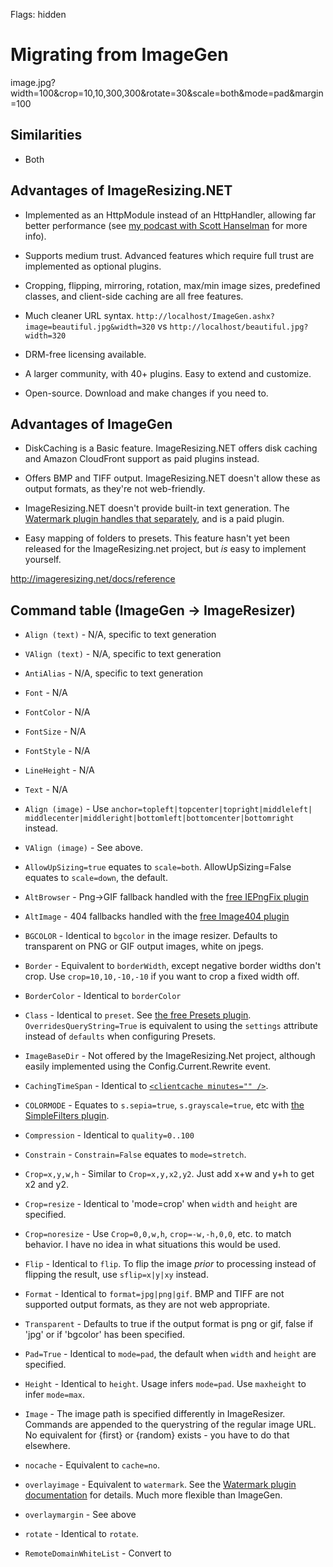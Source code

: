 Flags: hidden

# Migrating from ImageGen


image.jpg?width=100&crop=10,10,300,300&rotate=30&scale=both&mode=pad&margin=100

## Similarities

* Both 

## Advantages of ImageResizing.NET

* Implemented as an HttpModule instead of an HttpHandler, allowing far better performance (see [my podcast with Scott Hanselman](http://hanselminutes.com/313/deep-inside-image-resizing-and-scaling-with-aspnet-and-iis-with-imageresizingnet-author-na) for more info).

* Supports medium trust. Advanced features which require full trust are implemented as optional plugins.

* Cropping, flipping, mirroring, rotation, max/min image sizes, predefined classes, and client-side caching are all free features.

* Much cleaner URL syntax. `http://localhost/ImageGen.ashx?image=beautiful.jpg&width=320` vs `http://localhost/beautiful.jpg?width=320`

* DRM-free licensing available.

* A larger community, with 40+ plugins. Easy to extend and customize. 

* Open-source. Download and make changes if you need to.

## Advantages of ImageGen

* DiskCaching is a Basic feature. ImageResizing.NET offers disk caching and Amazon CloudFront support as paid plugins instead.

* Offers BMP and TIFF output. ImageResizing.NET doesn't allow these as output formats, as they're not web-friendly. 

* ImageResizing.NET doesn't provide built-in text generation. The [Watermark plugin handles that separately](/plugins/watermark), and is a paid plugin.

* Easy mapping of folders to presets. This feature hasn't yet been released for the ImageResizing.net project, but *is* easy to implement yourself. 



http://imageresizing.net/docs/reference

## Command table (ImageGen -> ImageResizer)

* `Align (text)` - N/A, specific to text generation
* `VAlign (text)` - N/A, specific to text generation
* `AntiAlias` - N/A, specific to text generation
* `Font` - N/A
* `FontColor` - N/A
* `FontSize` - N/A
* `FontStyle` - N/A
* `LineHeight` - N/A
* `Text` - N/A

* `Align (image)` - Use `anchor=topleft|topcenter|topright|middleleft| middlecenter|middleright|bottomleft|bottomcenter|bottomright` instead.
* `VAlign (image)` - See above.
* `AllowUpSizing=true` equates to `scale=both`. AllowUpSizing=False equates to `scale=down`, the default. 
* `AltBrowser` - Png->GIF fallback handled with the [free IEPngFix plugin](/plugins/iepngfix)
* `AltImage` - 404 fallbacks handled with the [free Image404 plugin](/plugins/image404)
* `BGCOLOR` - Identical to `bgcolor` in the image resizer. Defaults to transparent on PNG or GIF output images, white on jpegs. 
* `Border` - Equivalent to `borderWidth`, except negative border widths don't crop. Use `crop=10,10,-10,-10` if you want to crop a fixed width off.
* `BorderColor` - Identical to `borderColor`
* `Class` - Identical to `preset`. See [the free Presets plugin](/plugins/presets). `OverridesQueryString=True` is equivalent to using the `settings` attribute instead of `defaults` when configuring Presets. 

* `ImageBaseDir` - Not offered by the ImageResizing.Net project, although easily implemented using the Config.Current.Rewrite event.
* `CachingTimeSpan` - Identical to [`<clientcache minutes="" />`](http://imageresizing.net/plugins/clientcache).
* `COLORMODE` - Equates to `s.sepia=true`, `s.grayscale=true`, etc with [the SimpleFilters plugin](http://imageresizing.net/plugins/simplefilters).
* `Compression` - Identical to `quality=0..100`
* `Constrain` - `Constrain=False` equates to `mode=stretch`. 
* `Crop=x,y,w,h` - Similar to `Crop=x,y,x2,y2`. Just add x+w and y+h to get x2 and y2.
* `Crop=resize` - Identical to 'mode=crop' when `width` and `height` are specified. 
* `Crop=noresize` - Use `Crop=0,0,w,h`, `crop=-w,-h,0,0`, etc. to match behavior. I have no idea in what situations this would be used.
* `Flip` - Identical to `flip`. To flip the image *prior* to processing instead of flipping the result, use `sflip=x|y|xy` instead.
* `Format` - Identical to `format=jpg|png|gif`. BMP and TIFF are not supported output formats, as they are not web appropriate.
* `Transparent` - Defaults to true if the output format is png or gif, false if 'jpg' or if 'bgcolor' has been specified.
* `Pad=True` - Identical to `mode=pad`, the default when `width` and `height` are specified. 
* `Height` - Identical to `height`. Usage infers `mode=pad`. Use `maxheight` to infer `mode=max`.
* `Image` - The image path is specified differently in ImageResizer. Commands are appended to the querystring of the regular image URL. No equivalent for {first} or {random} exists - you have to do that elsewhere.
* `nocache` - Equivalent to `cache=no`.
* `overlayimage` - Equivalent to `watermark`. See the [Watermark plugin documentation](/plugins/watermark) for details. Much more flexible than ImageGen.
* `overlaymargin` - See above
* `rotate` - Identical to `rotate`.
* `RemoteDomainWhiteList` - Convert to <resizer><remotereader><allow domain="*.website.com" /><allow regex="expression" /></remotereader></resizer>

